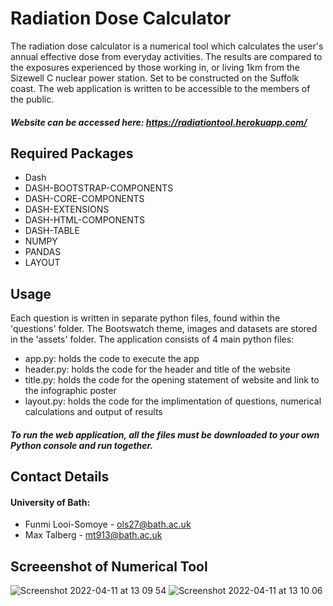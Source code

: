 # Radiation Dose Calculator

The radiation dose calculator is a numerical tool which calculates the user's annual effective dose from everyday activities. The results are compared to the exposures experienced by those working in, or living 1km from the Sizewell C nuclear power station. Set to be constructed on the Suffolk coast. The web application is written to be accessible to the members of the public. 
##### Website can be accessed here: https://radiationtool.herokuapp.com/

## Required Packages
- Dash
- DASH-BOOTSTRAP-COMPONENTS 
- DASH-CORE-COMPONENTS
- DASH-EXTENSIONS
- DASH-HTML-COMPONENTS
- DASH-TABLE
- NUMPY
- PANDAS 
- LAYOUT



## Usage

Each question is written in separate python files, found within the 'questions' folder.
The Bootswatch theme, images and datasets are stored in the 'assets' folder.
The application consists of 4 main python files: 
 - app.py: holds the code to execute the app
 - header.py: holds the code for the header and title of the website
 - title.py:  holds the code for the opening statement of website and link to the infographic poster
 - layout.py: holds the code for the implimentation of questions, numerical calculations and output of results

##### To run the web application, all the files must be downloaded to your own Python console and run together.

 ## Contact Details
 #### University of Bath:
 - Funmi Looi-Somoye - ols27@bath.ac.uk
 - Max Talberg - mt913@bath.ac.uk
 
 ## Screeenshot of Numerical Tool
![Screenshot 2022-04-11 at 13 09 54](https://user-images.githubusercontent.com/92322751/162736547-960dea6c-58b5-4702-baa5-84db834233f6.png)
![Screenshot 2022-04-11 at 13 10 06](https://user-images.githubusercontent.com/92322751/162736590-f66fec3e-0f0c-4374-ab99-cf305b7d241c.png)
